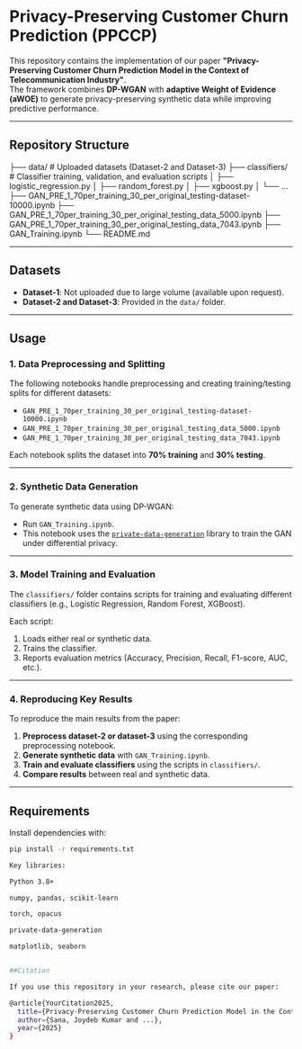 # Privacy-Preserving Customer Churn Prediction (PPCCP)

This repository contains the implementation of our paper **"Privacy-Preserving Customer Churn Prediction Model in the Context of Telecommunication Industry"**.  
The framework combines **DP-WGAN** with **adaptive Weight of Evidence (aWOE)** to generate privacy-preserving synthetic data while improving predictive performance.  

---

## Repository Structure

├── data/ # Uploaded datasets (Dataset-2 and Dataset-3)
├── classifiers/ # Classifier training, validation, and evaluation scripts
│ ├── logistic_regression.py
│ ├── random_forest.py
│ ├── xgboost.py
│ └── ...
├── GAN_PRE_1_70per_training_30_per_original_testing-dataset-10000.ipynb
├── GAN_PRE_1_70per_training_30_per_original_testing_data_5000.ipynb
├── GAN_PRE_1_70per_training_30_per_original_testing_data_7043.ipynb
├── GAN_Training.ipynb
└── README.md


---

## Datasets

- **Dataset-1**: Not uploaded due to large volume (available upon request).  
- **Dataset-2 and Dataset-3**: Provided in the `data/` folder.  

---

## Usage

### 1. Data Preprocessing and Splitting
The following notebooks handle preprocessing and creating training/testing splits for different datasets:
- `GAN_PRE_1_70per_training_30_per_original_testing-dataset-10000.ipynb`  
- `GAN_PRE_1_70per_training_30_per_original_testing_data_5000.ipynb`  
- `GAN_PRE_1_70per_training_30_per_original_testing_data_7043.ipynb`  

Each notebook splits the dataset into **70% training** and **30% testing**.

---

### 2. Synthetic Data Generation
To generate synthetic data using DP-WGAN:
- Run `GAN_Training.ipynb`.  
- This notebook uses the [`private-data-generation`](https://github.com/joysana1/PPCCP/tree/main/private-data-generation) library to train the GAN under differential privacy.  

---

### 3. Model Training and Evaluation
The `classifiers/` folder contains scripts for training and evaluating different classifiers (e.g., Logistic Regression, Random Forest, XGBoost).  

Each script:
1. Loads either real or synthetic data.  
2. Trains the classifier.  
3. Reports evaluation metrics (Accuracy, Precision, Recall, F1-score, AUC, etc.).  

---

### 4. Reproducing Key Results
To reproduce the main results from the paper:

1. **Preprocess dataset-2 or dataset-3** using the corresponding preprocessing notebook.  
2. **Generate synthetic data** with `GAN_Training.ipynb`.  
3. **Train and evaluate classifiers** using the scripts in `classifiers/`.  
4. **Compare results** between real and synthetic data.  

---

## Requirements

Install dependencies with:  

```bash
pip install -r requirements.txt

Key libraries:

Python 3.8+

numpy, pandas, scikit-learn

torch, opacus

private-data-generation

matplotlib, seaborn


##Citation

If you use this repository in your research, please cite our paper:

@article{YourCitation2025,
  title={Privacy-Preserving Customer Churn Prediction Model in the Context of Telecommunication Industry},
  author={Sana, Joydeb Kumar and ...},
  year={2025}
}


